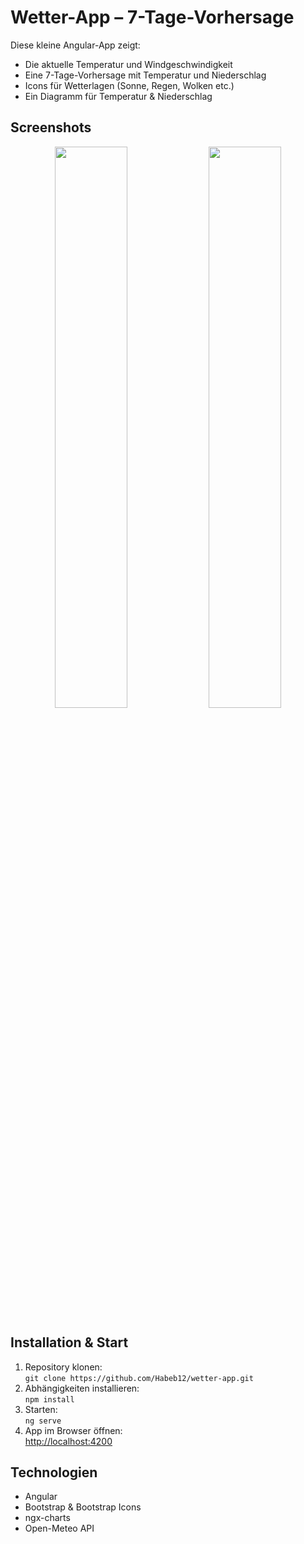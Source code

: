 # Wetter-App – 7-Tage-Vorhersage

Diese kleine Angular-App zeigt:
- Die aktuelle Temperatur und Windgeschwindigkeit
- Eine 7-Tage-Vorhersage mit Temperatur und Niederschlag
- Icons für Wetterlagen (Sonne, Regen, Wolken etc.)
- Ein Diagramm für Temperatur & Niederschlag

## Screenshots

<p align="center">
  <img src="https://github.com/user-attachments/assets/c48b3615-a0d3-4349-ac69-7ac851eb8383" width="48%">       <img src="https://github.com/user-attachments/assets/dae331a6-0904-46c6-aa59-232cb530f92d" width="48%">
</p>

  

## Installation & Start
1. Repository klonen:  
   `git clone https://github.com/Habeb12/wetter-app.git`
2. Abhängigkeiten installieren:  
   `npm install`
3. Starten:  
   `ng serve`
4. App im Browser öffnen:  
   [http://localhost:4200](http://localhost:4200)

## Technologien
- Angular
- Bootstrap & Bootstrap Icons
- ngx-charts
- Open-Meteo API


